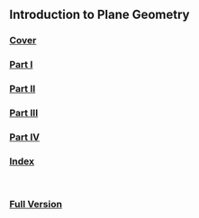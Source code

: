 ## Introduction to Plane Geometry
### [Cover](https://rozen-f.github.io/Cover.pdf)
<!-- ### [Content](https://rozen-f.github.io/Content.pdf) -->
### [Part I](https://rozen-f.github.io/Part%20I.pdf)
### [Part II](https://rozen-f.github.io/Part%20II.pdf)
### [Part III](https://rozen-f.github.io/Part%20III.pdf)
### [Part IV](https://rozen-f.github.io/Part%20IV.pdf)
### [Index](https://rozen-f.github.io/Index.pdf)  
<br/> 

### [Full Version](https://rozen-f.github.io/Full.pdf)
